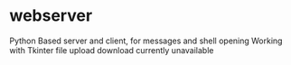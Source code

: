 # webserver
Python Based server and client, for messages and shell opening
Working with Tkinter
file upload download currently unavailable

